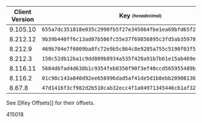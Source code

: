 |Client Version|Key <sub><sup>_(hexadecimal)_</sup></sub>                         |
|--------------|------------------------------------------------------------------|
|9.105.10      |`655a7dc351818e035c2990fb5f27e345064fbe1ea69bfd65f2ea7319943cd000`|
|8.212.12      |`9b39b440ff6c13ad07b506fc55e37f69856895c3fd5ab35978cdf5e34eb37471`|
|8.212.9       |`469b704e7f6009ba8fc72e9b5c864c8e9285a755c5190f03f5c74852f6d9f419`|
|8.212.3       |`150c52db12ba1c9dd809b8934a535f428a91b7b61e15ab469e42b9614c76a325`|
|8.116.11      |`5684d6fad4d638b1c9354feb0350f90f3ef40ccd565955489b1f61d7676e412a`|
|8.116.2       |`01c98c143a840d92ee656996dad5af41de5d1b8ebb289081368b5cfda9bd4a30`|
|8.67.8        |`47d1416f3cf982d2b510cab32ecc4f1a04971345446cb1af326f304f63da6264`|

See [[Key Offsets]] for their offsets.

415018
